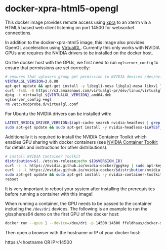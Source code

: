 # docker-xpra-html5-opengl

This docker image provides remote access using [xpra](https://xpra.org/) to an xterm via a HTML5 based web client listening on port 14500 for websocket connections.

In addition to the docker-xpra-html5 image, this image also provides OpenGL acceleration using [VirtualGL](https://virtualgl.org/). Currently this only works with NVIDIA GPUs and requires the NVIDIA drivers to be installed on the docker host. 

On the docker host with the GPUs, we first need to run `vglserver_config` to ensure that permissions are set correctly:
```sh
# ensures that vglusers group get permission to NVIDIA devices /dev/nvidia* and /dev/dri/card0 and /dev/dri/render*
VIRTUALGL_VERSION=2.6.80
apt-get update && apt-get install -y libegl1-mesa libglu1-mesa libxv1 libxtst6 x11-common
curl -fsSL -O https://s3.amazonaws.com/virtualgl-pr/dev/linux/virtualgl_${VIRTUALGL_VERSION}_amd64.deb
dpkg -i virtualgl_${VIRTUALGL_VERSION}_amd64.deb
vglserver_config +egl
rm /etc/modprobe.d/virtualgl.conf
```

For Ubuntu the NVIDIA drivers can be installed with:

```sh
LATEST_NVIDIA_DRIVER_VERSION=$(apt-cache search nvidia-headless | grep -E 'nvidia-headless-[0-9]+ ' | sed -r -e 's/nvidia-headless-([0-9]+).*/\1/' | tail -1)
sudo apt-get update && sudo apt-get install -y nvidia-headless-$LATEST_NVIDIA_DRIVER_VERSION nvidia-utils-$LATEST_NVIDIA_DRIVER_VERSION libnvidia-gl-$LATEST_NVIDIA_DRIVER_VERSION
```

Additionally it is required to install the NVIDIA Container Toolkit which enables GPU sharing with docker containers (see [NVIDIA Container Toolkit
](https://github.com/NVIDIA/nvidia-docker) for details and instructions for other distributions).

```sh
# install NVIDIA Container Toolkit
distribution=$(. /etc/os-release;echo $ID$VERSION_ID)
curl -s -L https://nvidia.github.io/nvidia-docker/gpgkey | sudo apt-key add -
curl -s -L https://nvidia.github.io/nvidia-docker/$distribution/nvidia-docker.list | sudo tee /etc/apt/sources.list.d/nvidia-docker.list
sudo apt-get update && sudo apt-get install -y nvidia-container-toolkit
reboot
```

It is very important to reboot your system after installing the prerequisites before running a container with this image!

When running a container, the GPU needs to be passed to the container including the `/dev/dri` devices. The following is an example to run the glxspheres64 demo on the first GPU of the docker host:

```sh
docker run --gpus 1 --device=/dev/dri -p 14500:14500 ffeldhaus/docker-xpra-html5-opengl
```

Then open a browser with the hostname or IP of your docker host:

https://\<hostname OR IP>:14500
